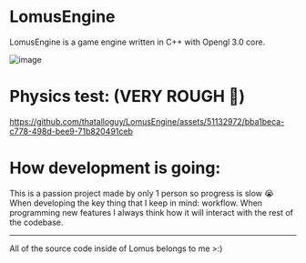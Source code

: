 # LomusEngine

LomusEngine is a game engine written in C++ with Opengl 3.0 core.


![image](https://github.com/thatalloguy/LomusEngine/assets/51132972/7806900d-ecba-414c-9976-445503bf6953)



# Physics test: (VERY ROUGH 😬)
https://github.com/thatalloguy/LomusEngine/assets/51132972/bba1beca-c778-498d-bee9-71b820491ceb


# How development is going:
This is a passion project made by only 1 person so progress is slow 😭
When developing the key thing that I keep in mind: workflow.
When programming new features I always think how it will interact with the rest of the codebase.

__________________________________________________________
All of the source code inside of Lomus belongs to me >:)
